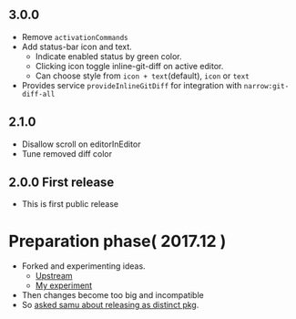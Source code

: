 ## 3.0.0
- Remove `activationCommands`
- Add status-bar icon and text.
  - Indicate enabled status by green color.
  - Clicking icon toggle inline-git-diff on active editor.
  - Can choose style from `icon + text`(default), `icon` or `text`
- Provides service `provideInlineGitDiff` for integration with `narrow:git-diff-all`

## 2.1.0
- Disallow scroll on editorInEditor
- Tune removed diff color

## 2.0.0 First release

- This is first public release

# Preparation phase( 2017.12 )

- Forked and experimenting ideas.
  - [Upstream][upstream]
  - [My experiment][experiment]
- Then changes become too big and incompatible
- So [asked samu about releasing as distinct pkg][ask].

[upstream]: https://github.com/samu/git-diff-details/
[experiment]: https://github.com/t9md/git-diff-details/
[ask]: https://github.com/samu/git-diff-details/issues/75
